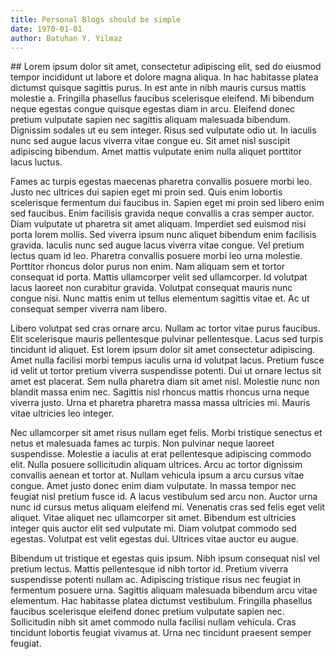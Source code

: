 ```yaml
---
title: Personal Blogs should be simple
date: 1970-01-01
author: Batuhan Y. Yilmaz
---
```

## Lorem ipsum dolor sit amet, consectetur adipiscing elit, sed do eiusmod tempor incididunt ut labore et dolore magna aliqua. In hac habitasse platea dictumst quisque sagittis purus. In est ante in nibh mauris cursus mattis molestie a. Fringilla phasellus faucibus scelerisque eleifend. Mi bibendum neque egestas congue quisque egestas diam in arcu. Eleifend donec pretium vulputate sapien nec sagittis aliquam malesuada bibendum. Dignissim sodales ut eu sem integer. Risus sed vulputate odio ut. In iaculis nunc sed augue lacus viverra vitae congue eu. Sit amet nisl suscipit adipiscing bibendum. Amet mattis vulputate enim nulla aliquet porttitor lacus luctus.

Fames ac turpis egestas maecenas pharetra convallis posuere morbi leo. Justo nec ultrices dui sapien eget mi proin sed. Quis enim lobortis scelerisque fermentum dui faucibus in. Sapien eget mi proin sed libero enim sed faucibus. Enim facilisis gravida neque convallis a cras semper auctor. Diam vulputate ut pharetra sit amet aliquam. Imperdiet sed euismod nisi porta lorem mollis. Sed viverra ipsum nunc aliquet bibendum enim facilisis gravida. Iaculis nunc sed augue lacus viverra vitae congue. Vel pretium lectus quam id leo. Pharetra convallis posuere morbi leo urna molestie. Porttitor rhoncus dolor purus non enim. Nam aliquam sem et tortor consequat id porta. Mattis ullamcorper velit sed ullamcorper. Id volutpat lacus laoreet non curabitur gravida. Volutpat consequat mauris nunc congue nisi. Nunc mattis enim ut tellus elementum sagittis vitae et. Ac ut consequat semper viverra nam libero.

Libero volutpat sed cras ornare arcu. Nullam ac tortor vitae purus faucibus. Elit scelerisque mauris pellentesque pulvinar pellentesque. Lacus sed turpis tincidunt id aliquet. Est lorem ipsum dolor sit amet consectetur adipiscing. Amet nulla facilisi morbi tempus iaculis urna id volutpat lacus. Pretium fusce id velit ut tortor pretium viverra suspendisse potenti. Dui ut ornare lectus sit amet est placerat. Sem nulla pharetra diam sit amet nisl. Molestie nunc non blandit massa enim nec. Sagittis nisl rhoncus mattis rhoncus urna neque viverra justo. Urna et pharetra pharetra massa massa ultricies mi. Mauris vitae ultricies leo integer.

Nec ullamcorper sit amet risus nullam eget felis. Morbi tristique senectus et netus et malesuada fames ac turpis. Non pulvinar neque laoreet suspendisse. Molestie a iaculis at erat pellentesque adipiscing commodo elit. Nulla posuere sollicitudin aliquam ultrices. Arcu ac tortor dignissim convallis aenean et tortor at. Nullam vehicula ipsum a arcu cursus vitae congue. Amet justo donec enim diam vulputate. In massa tempor nec feugiat nisl pretium fusce id. A lacus vestibulum sed arcu non. Auctor urna nunc id cursus metus aliquam eleifend mi. Venenatis cras sed felis eget velit aliquet. Vitae aliquet nec ullamcorper sit amet. Bibendum est ultricies integer quis auctor elit sed vulputate mi. Diam volutpat commodo sed egestas. Volutpat est velit egestas dui. Ultrices vitae auctor eu augue.

Bibendum ut tristique et egestas quis ipsum. Nibh ipsum consequat nisl vel pretium lectus. Mattis pellentesque id nibh tortor id. Pretium viverra suspendisse potenti nullam ac. Adipiscing tristique risus nec feugiat in fermentum posuere urna. Sagittis aliquam malesuada bibendum arcu vitae elementum. Hac habitasse platea dictumst vestibulum. Fringilla phasellus faucibus scelerisque eleifend donec pretium vulputate sapien nec. Sollicitudin nibh sit amet commodo nulla facilisi nullam vehicula. Cras tincidunt lobortis feugiat vivamus at. Urna nec tincidunt praesent semper feugiat.